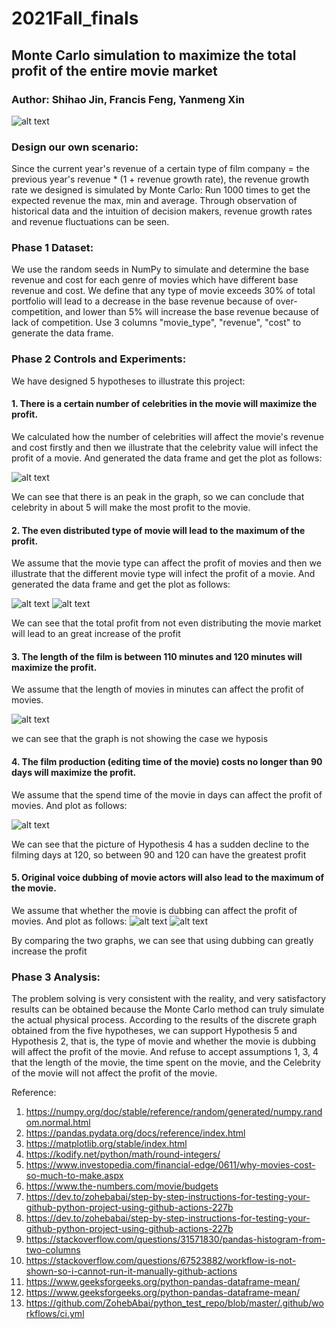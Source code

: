 # 2021Fall_finals


## Monte Carlo simulation to maximize the total profit of the entire movie market

### Author: Shihao Jin, Francis Feng, Yanmeng Xin
 ![alt text](https://github.com/blueratt/2021Fall_finals/blob/main/movie_poster.jpeg)

### Design our own scenario:
Since the current year's revenue of a certain type of film company = the previous year's revenue * (1 + revenue growth rate), the revenue growth rate we designed is simulated by Monte Carlo: Run 1000 times to get the expected revenue the max, min and average. Through observation of historical data and the intuition of decision makers, revenue growth rates and revenue fluctuations can be seen.

### Phase 1 Dataset:
We use the random seeds in NumPy to simulate and determine the base revenue and cost for each genre of movies which have different base revenue and cost.
We define that any type of movie exceeds 30% of total portfolio will lead to a decrease in the base revenue because of over-competition, and lower than 5% will increase the base revenue because of lack of competition. Use 3 columns "movie_type", "revenue", "cost" to generate the data frame.

### Phase 2 Controls and Experiments:
We have designed 5 hypotheses to illustrate this project:
   #### 1.	There is a certain number of celebrities in the movie will maximize the profit. 
   We calculated how the number of celebrities will affect the movie's revenue and cost firstly and then we illustrate that the celebrity value will infect the profit of a movie. And generated the data frame and get the plot as follows:
   
 ![alt text](https://github.com/blueratt/2021Fall_finals/blob/main/Hypo%20Graph/Hypothesis1.png)
 
   We can see that there is an peak in the graph, so we can conclude that celebrity in about 5 will make the most profit to the movie.

   #### 2.	The even distributed type of movie will lead to the maximum of the profit.
   We assume that the movie type can affect the profit of movies and then we illustrate that the different movie type will infect the profit of a movie. And generated the data frame and get the plot as follows: 
   
 ![alt text](https://github.com/blueratt/2021Fall_finals/blob/main/Hypo%20Graph/Hypothesis2_1.png)
 ![alt text](https://github.com/blueratt/2021Fall_finals/blob/main/Hypo%20Graph/Hypothesis2_2.png)

   We can see that the total profit from not even distributing the movie market will lead to an great increase of the profit

   #### 3.	The length of the film is between 110 minutes and 120 minutes will maximize the profit.
   We assume that the length of movies in minutes can affect the profit of movies. 
   
 ![alt text](https://github.com/blueratt/2021Fall_finals/blob/main/Hypo%20Graph/Hypothesis3.png)

   we can see that the graph is not showing the case we hyposis
   
   #### 4.	The film production (editing time of the movie) costs no longer than 90 days will maximize the profit.
   We assume that the spend time of the movie in days can affect the profit of movies. And plot as follows:

 ![alt text](https://github.com/blueratt/2021Fall_finals/blob/main/Hypo%20Graph/Hypothesis4.png)

   We can see that the picture of Hypothesis 4 has a sudden decline to the filming days at 120, so between 90 and 120 can have the greatest profit
   

   #### 5.  Original voice dubbing of movie actors will also lead to the maximum of the movie.
   We assume that whether the movie is dubbing can affect the profit of movies. And plot as follows:
 ![alt text](https://github.com/blueratt/2021Fall_finals/blob/main/Hypo%20Graph/Hypothesis5_2.png)
 ![alt text](https://github.com/blueratt/2021Fall_finals/blob/main/Hypo%20Graph/Hypothesis5_1.png)

   By comparing the two graphs, we can see that using dubbing can greatly increase the profit


### Phase 3 Analysis:
 The problem solving is very consistent with the reality, and very satisfactory results can be obtained because the Monte Carlo method can truly simulate the actual physical process. According to the results of the discrete graph obtained from the five hypotheses, we can support Hypothesis 5 and Hypothesis 2, that is, the type of movie and whether the movie is dubbing will affect the profit of the movie. And refuse to accept assumptions 1, 3, 4 that the length of the movie, the time spent on the movie, and the Celebrity of the movie will not affect the profit of the movie.
 
 

Reference:
1. https://numpy.org/doc/stable/reference/random/generated/numpy.random.normal.html
2. https://pandas.pydata.org/docs/reference/index.html
3. https://matplotlib.org/stable/index.html
4. https://kodify.net/python/math/round-integers/
5. https://www.investopedia.com/financial-edge/0611/why-movies-cost-so-much-to-make.aspx
6. https://www.the-numbers.com/movie/budgets
7. https://dev.to/zohebabai/step-by-step-instructions-for-testing-your-github-python-project-using-github-actions-227b
8. https://dev.to/zohebabai/step-by-step-instructions-for-testing-your-github-python-project-using-github-actions-227b
9. https://stackoverflow.com/questions/31571830/pandas-histogram-from-two-columns
10. https://stackoverflow.com/questions/67523882/workflow-is-not-shown-so-i-cannot-run-it-manually-github-actions
11. https://www.geeksforgeeks.org/python-pandas-dataframe-mean/
12. https://www.geeksforgeeks.org/python-pandas-dataframe-mean/
13. https://github.com/ZohebAbai/python_test_repo/blob/master/.github/workflows/ci.yml
